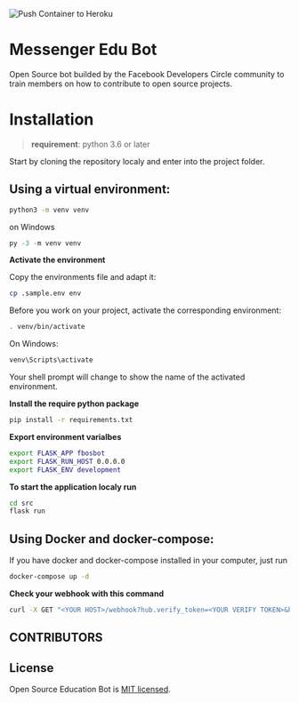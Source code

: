 ![Push Container to Heroku](https://github.com/aboullaite/messeger-edu-bot/workflows/Push%20Container%20to%20Heroku/badge.svg)

# Messenger Edu Bot

Open Source bot builded by the Facebook Developers Circle community to train members on how to contribute to open source projects.

# Installation

> **requirement**: python 3.6 or later

Start by cloning the repository localy and enter into the project folder.

## Using a virtual environment:


```bash
python3 -m venv venv
```

on Windows

```PowerShell
py -3 -m venv venv
```

**Activate the environment**

Copy the environments file and adapt it:

```bash
cp .sample.env env
```

Before you work on your project, activate the corresponding environment:

```bash
. venv/bin/activate
```

On Windows:
```PowerShell
venv\Scripts\activate
```

Your shell prompt will change to show the name of the activated environment.

**Install the require python package**

```bash
pip install -r requirements.txt
```

**Export environment varialbes**

```bash
export FLASK_APP fbosbot
export FLASK_RUN_HOST 0.0.0.0
export FLASK_ENV development
```

**To start the application localy run**

```bash
cd src
flask run
```

## Using Docker and docker-compose:

If you have docker and docker-compose installed in your computer, just run

```bash
docker-compose up -d
```

**Check your webhook with this command**

```bash
curl -X GET "<YOUR HOST>/webhook?hub.verify_token=<YOUR VERIFY TOKEN>&hub.chalenge=CHALLENGE_ACCEPTED&hub.mode=subscribe&init_bot=true"
```

CONTRIBUTORS
------------

## License

Open Source Education Bot is [MIT licensed](./LICENSE).
